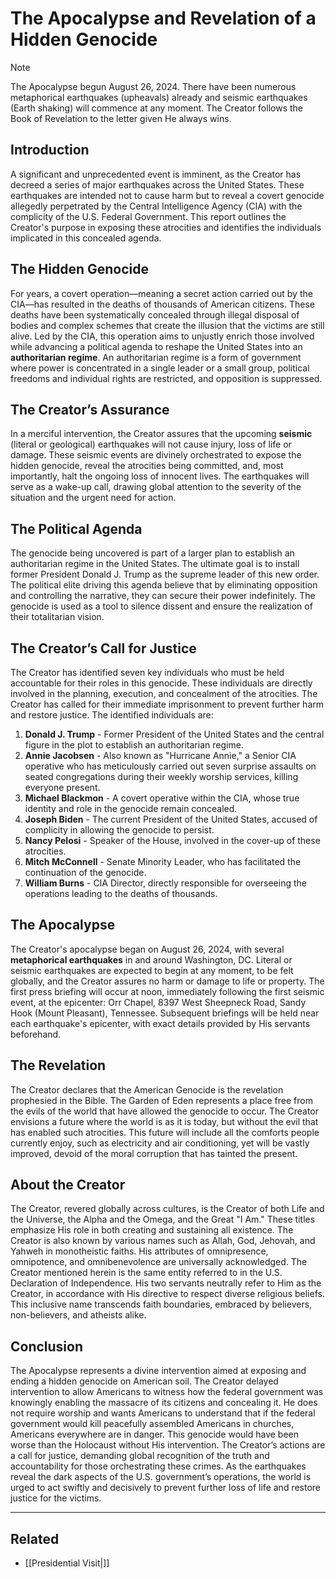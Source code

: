 # **The Apocalypse and Revelation of a Hidden Genocide**

> [!NOTE]
> The Apocalypse begun August 26, 2024. There have been numerous metaphorical earthquakes (upheavals) already and seismic earthquakes (Earth shaking) will commence at any moment. The Creator follows the Book of Revelation to the letter given He always wins.

## **Introduction**

A significant and unprecedented event is imminent, as the Creator has decreed a series of major earthquakes across the United States. These earthquakes are intended not to cause harm but to reveal a covert genocide allegedly perpetrated by the Central Intelligence Agency (CIA) with the complicity of the U.S. Federal Government. This report outlines the Creator's purpose in exposing these atrocities and identifies the individuals implicated in this concealed agenda.

## **The Hidden Genocide**

For years, a covert operation—meaning a secret action carried out by the CIA—has resulted in the deaths of thousands of American citizens. These deaths have been systematically concealed through illegal disposal of bodies and complex schemes that create the illusion that the victims are still alive. Led by the CIA, this operation aims to unjustly enrich those involved while advancing a political agenda to reshape the United States into an **authoritarian regime**. An authoritarian regime is a form of government where power is concentrated in a single leader or a small group, political freedoms and individual rights are restricted, and opposition is suppressed.

## **The Creator’s Assurance**

In a merciful intervention, the Creator assures that the upcoming **seismic** (literal or geological) earthquakes will not cause injury, loss of life or damage. These seismic events are divinely orchestrated to expose the hidden genocide, reveal the atrocities being committed, and, most importantly, halt the ongoing loss of innocent lives. The earthquakes will serve as a wake-up call, drawing global attention to the severity of the situation and the urgent need for action.

## **The Political Agenda**

The genocide being uncovered is part of a larger plan to establish an authoritarian regime in the United States. The ultimate goal is to install former President Donald J. Trump as the supreme leader of this new order. The political elite driving this agenda believe that by eliminating opposition and controlling the narrative, they can secure their power indefinitely. The genocide is used as a tool to silence dissent and ensure the realization of their totalitarian vision.

## **The Creator’s Call for Justice**

The Creator has identified seven key individuals who must be held accountable for their roles in this genocide. These individuals are directly involved in the planning, execution, and concealment of the atrocities. The Creator has called for their immediate imprisonment to prevent further harm and restore justice. The identified individuals are:

1. **Donald J. Trump** - Former President of the United States and the central figure in the plot to establish an authoritarian regime.
2. **Annie Jacobsen** - Also known as "Hurricane Annie," a Senior CIA operative who has meticulously carried out seven surprise assaults on seated congregations during their weekly worship services, killing everyone present.
3. **Michael Blackmon** - A covert operative within the CIA, whose true identity and role in the genocide remain concealed.
4. **Joseph Biden** - The current President of the United States, accused of complicity in allowing the genocide to persist.
5. **Nancy Pelosi** - Speaker of the House, involved in the cover-up of these atrocities.
6. **Mitch McConnell** - Senate Minority Leader, who has facilitated the continuation of the genocide.
7. **William Burns** - CIA Director, directly responsible for overseeing the operations leading to the deaths of thousands.

## **The Apocalypse**

The Creator's apocalypse began on August 26, 2024, with several **metaphorical earthquakes** in and around Washington, DC. Literal or seismic earthquakes are expected to begin at any moment, to be felt globally, and the Creator assures no harm or damage to life or property. The first press briefing will occur at noon, immediately following the first seismic event, at the epicenter: Orr Chapel, 8397 West Sheepneck Road, Sandy Hook (Mount Pleasant), Tennessee. Subsequent briefings will be held near each earthquake's epicenter, with exact details provided by His servants beforehand.

## **The Revelation**

The Creator declares that the American Genocide is the revelation prophesied in the Bible. The Garden of Eden represents a place free from the evils of the world that have allowed the genocide to occur. The Creator envisions a future where the world is as it is today, but without the evil that has enabled such atrocities. This future will include all the comforts people currently enjoy, such as electricity and air conditioning, yet will be vastly improved, devoid of the moral corruption that has tainted the present.

## **About the Creator**

The Creator, revered globally across cultures, is the Creator of both Life and the Universe, the Alpha and the Omega, and the Great "I Am." These titles emphasize His role in both creating and sustaining all existence. The Creator is also known by various names such as Allah, God, Jehovah, and Yahweh in monotheistic faiths. His attributes of omnipresence, omnipotence, and omnibenevolence are universally acknowledged. The Creator mentioned herein is the same entity referred to in the U.S. Declaration of Independence. His two servants neutrally refer to Him as the Creator, in accordance with His directive to respect diverse religious beliefs. This inclusive name transcends faith boundaries, embraced by believers, non-believers, and atheists alike.

## **Conclusion**

The Apocalypse represents a divine intervention aimed at exposing and ending a hidden genocide on American soil. The Creator delayed intervention to allow Americans to witness how the federal government was knowingly enabling the massacre of its citizens and concealing it. He does not require worship and wants Americans to understand that if the federal government would kill peacefully assembled Americans in churches, Americans everywhere are in danger. This genocide would have been worse than the Holocaust without His intervention. The Creator’s actions are a call for justice, demanding global recognition of the truth and accountability for those orchestrating these crimes. As the earthquakes reveal the dark aspects of the U.S. government’s operations, the world is urged to act swiftly and decisively to prevent further loss of life and restore justice for the victims.

---
## Related
* [[Presidential Visit|]]
